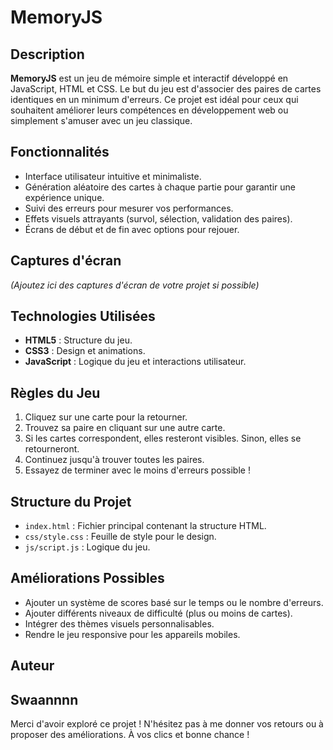 # MemoryJS

## Description
**MemoryJS** est un jeu de mémoire simple et interactif développé en JavaScript, HTML et CSS. Le but du jeu est d'associer des paires de cartes identiques en un minimum d'erreurs. Ce projet est idéal pour ceux qui souhaitent améliorer leurs compétences en développement web ou simplement s'amuser avec un jeu classique.

## Fonctionnalités
- Interface utilisateur intuitive et minimaliste.
- Génération aléatoire des cartes à chaque partie pour garantir une expérience unique.
- Suivi des erreurs pour mesurer vos performances.
- Effets visuels attrayants (survol, sélection, validation des paires).
- Écrans de début et de fin avec options pour rejouer.

## Captures d'écran
*(Ajoutez ici des captures d'écran de votre projet si possible)*

## Technologies Utilisées
- **HTML5** : Structure du jeu.
- **CSS3** : Design et animations.
- **JavaScript** : Logique du jeu et interactions utilisateur.

## Règles du Jeu
1. Cliquez sur une carte pour la retourner.
2. Trouvez sa paire en cliquant sur une autre carte.
3. Si les cartes correspondent, elles resteront visibles. Sinon, elles se retourneront.
4. Continuez jusqu'à trouver toutes les paires.
5. Essayez de terminer avec le moins d'erreurs possible !

## Structure du Projet
- `index.html` : Fichier principal contenant la structure HTML.
- `css/style.css` : Feuille de style pour le design.
- `js/script.js` : Logique du jeu.

## Améliorations Possibles
- Ajouter un système de scores basé sur le temps ou le nombre d'erreurs.
- Ajouter différents niveaux de difficulté (plus ou moins de cartes).
- Intégrer des thèmes visuels personnalisables.
- Rendre le jeu responsive pour les appareils mobiles.

## Auteur
**Swaannnn**
---

Merci d'avoir exploré ce projet ! N'hésitez pas à me donner vos retours ou à proposer des améliorations. À vos clics et bonne chance !

